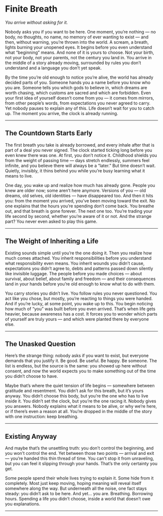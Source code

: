 # **Finite Breath**

*You arrive without asking for it.*

Nobody asks you if you want to be here. One moment, you’re nothing — no body, no thoughts, no name, no memory of ever wanting to exist — and then, without warning, you’re thrown into the world. A scream, a breath, lights burning your unopened eyes. It begins before you even understand what “beginning” means. And none of it is yours to choose. Not your birth, not your body, not your parents, not the century you land in. You arrive in the middle of a story already moving, surrounded by rules you don’t understand and a language you don’t yet speak.

By the time you’re old enough to notice you’re alive, the world has already decided parts of you. Someone hands you a name before you know who you are. Someone tells you which gods to believe in, which dreams are worth chasing, which customs are sacred and which are forbidden. Even your first idea of yourself doesn’t come from you — it comes from mirrors, from other people’s words, from expectations you never agreed to carry. Yet nobody pauses to explain any of this. Life doesn’t wait for you to catch up. The moment you arrive, the clock is already running.

---

## **The Countdown Starts Early**

The first breath you take is already borrowed, and every inhale after that is part of a deal you never signed. The clock started ticking long before you even knew there was one. At first, you don’t notice it. Childhood shields you from the weight of passing time — days stretch endlessly, summers feel infinite, and you believe there will always be a “later.” But time doesn’t wait. Quietly, invisibly, it thins behind you while you’re busy learning what it means to live.

One day, you wake up and realize how much has already gone. People you knew are older now; some aren’t here anymore. Versions of you — old dreams, old selves, old identities — have disappeared too. And then it hits you: from the moment you arrived, you’ve been moving toward the exit. No one explains that the hours you’re spending don’t come back. You breathe out, and that breath is gone forever. The next one too. You’re trading your life second by second, whether you’re aware of it or not. And the strange part? You never even asked to play this game.

---

## **The Weight of Inheriting a Life**

Existing sounds simple until you’re the one doing it. Then you realize how much comes attached. You inherit responsibilities before you understand what responsibility even means. You inherit wounds you didn’t cause, expectations you didn’t agree to, debts and patterns passed down silently like invisible luggage. The people before you made choices — about survival, about belief, about family and freedom — and their consequences land in your hands before you’re old enough to know what to do with them.

You carry stories you didn’t live. You follow rules you never questioned. You act like you chose, but mostly, you’re reacting to things you were handed. And if you’re lucky, at some point, you wake up to this. You begin noticing how much of “you” was built before you even arrived. That’s when life gets heavier, because awareness has a cost. It forces you to wonder which parts of yourself are truly yours — and which were planted there by everyone else.

---

## **The Unasked Question**

Here’s the strange thing: nobody asks if you want to exist, but everyone demands that you justify it. Be good. Be useful. Be happy. Be someone. The list is endless, but the source is the same: you showed up here without consent, and now the world expects you to make something out of the time you didn’t choose to have.

Maybe that’s where the quiet tension of life begins — somewhere between gratitude and resentment. You didn’t ask for this breath, but it’s yours anyway. You didn’t choose this body, but you’re the one who has to live inside it. You didn’t set the clock, but you’re the one racing it. Nobody gives you answers. Nobody explains what it means to be alive, or why we’re here, or if there’s even a reason at all. You’re dropped in the middle of the story with one instruction: keep breathing.

---

## **Existing Anyway**

And maybe that’s the unsettling truth: you don’t control the beginning, and you won’t control the end. Yet between those two points — arrival and exit — you’re handed this thin thread of time. You can’t stop it from unraveling, but you can feel it slipping through your hands. That’s the only certainty you get.

Some people spend their whole lives trying to explain it. Some hide from it completely. Most just keep moving, hoping meaning will reveal itself somewhere along the way. But underneath all the noise, one fact stays steady: you didn’t ask to be here. And yet… you are. Breathing. Borrowing hours. Spending a life you didn’t choose, inside a world that doesn’t owe you explanations.

---

